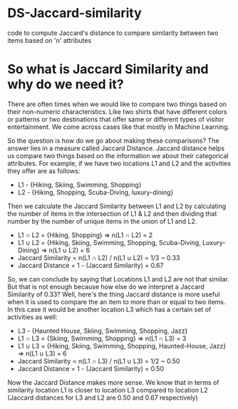 # DS-Jaccard-similarity
code to compute Jaccard's distance to compare similarity between two items based on 'n' attributes

# So what is Jaccard Similarity and why do we need it?
There are often times when we would like to compare two things based on their non-numeric characteristics. Like two shirts that have different colors or patterns or two destinations that offer same or different types of visitor entertainment. We come across cases like that mostly in Machine Learning.

So the question is how do we go about making these comparisons? The answer lies in a measure called Jaccard Distance. Jaccard distance helps us compare two things based on the information we about their categorical attributes. For example, if we have two locations L1 and L2 and the activities they offer are as follows:

- L1 - {Hiking, Skiing, Swimming, Shopping}
- L2 - {Hiking, Shopping, Scuba-Diving, luxury-dining}

Then we calculate the Jaccard Similarity between L1 and L2 by calculating the number of items in the intersection of L1 & L2 and then dividing that number by the number of unique items in the union of L1 and L2.

- L1 ∩ L2 = {Hiking, Shopping} => n(L1 ∩ L2) = 2
- L1 ∪ L2 = {Hiking, Skiing, Swimming, Shopping, Scuba-Diving, Luxury-Dining} => n(L1 ∪ L2) = 6
- Jaccard Similarity = n(L1 ∩ L2) / n(L1 ∪ L2) = 1/3 ~ 0.33
- Jaccard Distance = 1 - (Jaccard Similarity) = 0.67

So, we can conclude by saying that Locations L1 and L2 are not that similar. But that is not enough because how else do we interpret a Jaccard Similarity of 0.33? Well, here's the thing Jaccard distance is more useful when it is used to compare the an item to more than or equal to two items. In this case it would be another location L3 which has a certain set of activities as well:

- L3 - {Haunted House, Skiing, Swimming, Shopping, Jazz}
- L1 ∩ L3 = {Skiing, Swimming, Shopping} => n(L1 ∩ L3) = 3
- L1 ∪ L3 = {Hiking, Skiing, Swimming, Shopping, Haunted-House, Jazz} => n(L1 ∪ L3) = 6
- Jaccard Similarity = n(L1 ∩ L3) / n(L1 ∪ L3) = 1/2 ~ 0.50
- Jaccard Distance = 1 - (Jaccard Similarity) = 0.50

Now the Jaccard Distance makes more sense. We know that in terms of similarity location L1 is closer to location L3 compared to location L2 (Jaccard distances for L3 and L2 are 0.50 and 0.67 respectively)
